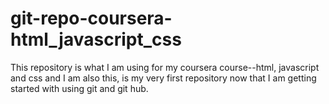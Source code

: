 # git-repo-coursera-html_javascript_css
This repository is what I am using for my coursera course--html, javascript and css and I am also this, is my very first repository now that I am getting started with using git and git hub.
